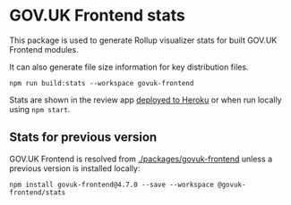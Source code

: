 # GOV.UK Frontend stats

This package is used to generate Rollup visualizer stats for built GOV.UK Frontend modules.

It can also generate file size information for key distribution files.

```shell
npm run build:stats --workspace govuk-frontend
```

Stats are shown in the review app [deployed to Heroku](https://govuk-frontend-review.herokuapp.com) or when run locally using `npm start`.

## Stats for previous version

GOV.UK Frontend is resolved from [./packages/govuk-frontend](../../packages/idsk-frontend/) unless a previous version is installed locally:

```shell
npm install govuk-frontend@4.7.0 --save --workspace @govuk-frontend/stats
```
